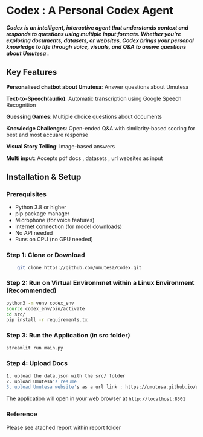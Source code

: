 # Codex : A Personal Codex Agent 

##### Codex is an intelligent, interactive agent that understands context and responds to questions using multiple input formats. Whether you're exploring documents, datasets, or websites, Codex brings your personal knowledge to life through voice, visuals, and Q&A to answe questions about Umutesa .




## Key Features

**Personalised chatbot about Umutesa**: Answer questions about Umutesa


 
 **Text-to-Speech(audio)**: Automatic transcription using Google Speech Recognition
 
  
 **Guessing Games**: Multiple choice questions about documents
 

 **Knowledge Challenges**: Open-ended Q&A with similarity-based scoring for best and most accuare response


 **Visual Story Telling**: Image-based answers

 **Multi input**: Accepts pdf docs , datasets , url websites as input

##  Installation & Setup

### Prerequisites
- Python 3.8 or higher
- pip package manager
- Microphone (for voice features)
- Internet connection (for model downloads)
- No API needed
- Runs on CPU (no GPU needed)

### Step 1: Clone or Download
```bash
    git clone https://github.com/umutesa/Codex.git
```

### Step 2: Run on Virtual Environmnet within a Linux Environment (Recommended)

```bash
python3 -m venv codex_env
source codex_env/bin/activate
cd src/
pip install -r requirements.tx

```

### Step 3: Run the Application (in src folder)
```bash
streamlit run main.py
```

### Step 4: Upload Docs
```bash
1. upload the data.json with the src/ folder
2. upload Umutesa's resume
3. upload Umutesa website's as a url link : https://umutesa.github.io/umutesa_munyurangabo.github.io/
```

The application will open in your web browser at `http://localhost:8501`

### Reference

Please see atached report within report folder




